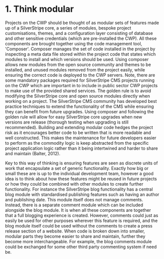 
# 1. Think modular
Projects on the CWP should be thought of as modular sets of features made up of a SilverStripe core, a series of modules, bespoke project customisations, themes, and a configuration layer consisting of database and other sensitive credentials (which are pre-installed the CWP). All these components are brought together using the code management tool, 'Composer'. Composer manages the set of code installed in the project by inspecting a meta data file stored within the project code that states which modules to install and which versions should be used. Using composer allows new modules from the open source community and themes to be installed, and unused modules removed from the project easily, while ensuring the correct code is deployed to the CWP servers. Note, there are some mandatory packages required for SilverStripe CMS projects running on the CWP which are important in to include in public sector CWP projects to make use of the provided shared services. The golden rule is to avoid modifying the SilverStripe core and open source modules directly when working on a project. The SilverStripe CMS community has developed best practice techniques to extend the functionality of the CMS while ensuring they can benefit from future upgrades. Using composer and following the golden rule will allow for easy SilverStripe core upgrades when new versions are release (thorough testing when upgrading is still recommended). Building and extending modular code hedges the project risk as it encourages better code to be written that is more readable and well constructed. This makes the maintenance for future developers easier to perform as the commodity logic is keep abstracted from the specific project application logic rather than it being intertwined and harder to share and maintain (Balter, 2012).

Key to this way of thinking is ensuring features are seen as discrete units of work that encapsulate a set of generic functionality. Exactly how big or small these are is up to the individual development team, however a good idea is to think about how these features might be reused in future projects or how they could be combined with other modules to create further functionality. For instance the SilverStripe blog functionality has a central blog module with standardised publishing features such as having an author and publishing date. This module itself does not manage comments. Instead, there is a separate comment module which can be included alongside the blog module. It is when all these components are together that a full blogging experience is created. However, comments could just as easily be used for other purposes wherever this feature is required, and the blog module itself could be used without the comments to create a press release section of a website. When code is broken down into smaller, modular parts they become easier to share and maintain, further they become more interchangeable. For example, the blog comments module could be exchanged for some other third party commenting system if need be. 

